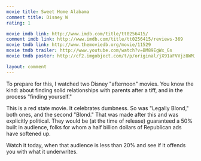 ```yaml
---
movie title: Sweet Home Alabama
comment title: Disney W
rating: 1

movie imdb link: http://www.imdb.com/title/tt0256415/
comment imdb link: http://www.imdb.com/title/tt0256415/reviews-369
movie tmdb link: http://www.themoviedb.org/movie/11529
movie tmdb trailer: http://www.youtube.com/watch?v=BM89EgWx_Gs
movie tmdb poster: http://cf2.imgobject.com/t/p/original/jX91aFVVjz8WMJs5DcuHpeDsB9k.jpg

layout: comment
---
```


To prepare for this, I watched two Disney "afternoon" movies. You know the kind: about finding solid relationships with parents after a tiff, and in the process "finding yourself."

This is a red state movie. It celebrates dumbness. So was "Legally Blond," both ones, and the second "Blond." That was made after this and was explicitly political. They would be (at the time of release) guaranteed a 50% built in audience, folks for whom a half billion dollars of Republican ads have softened up.

Watch it today, when that audience is less than 20% and see if it offends you with what it underwrites.